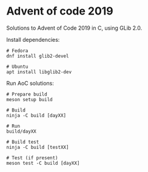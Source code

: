 Advent of code 2019
===================

Solutions to Advent of Code 2019 in C, using GLib 2.0.

Install dependencies:

    # Fedora
    dnf install glib2-devel

    # Ubuntu
    apt install libglib2-dev

Run AoC solutions:

    # Prepare build
    meson setup build

    # Build
    ninja -C build [dayXX]

    # Run
    build/dayXX

    # Build test
    ninja -C build [testXX]

    # Test (if present)
    meson test -C build [dayXX]
